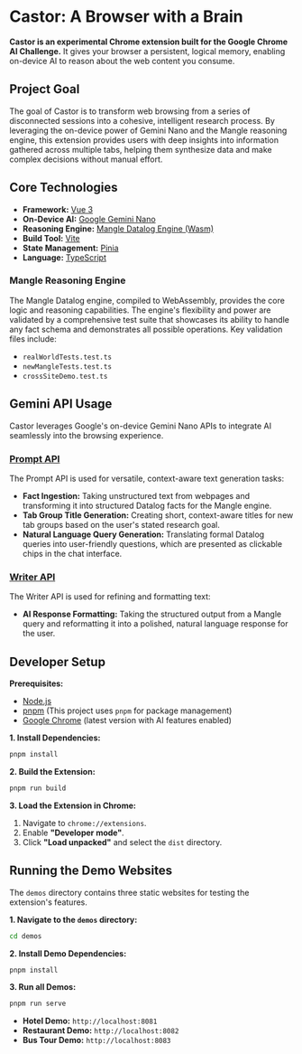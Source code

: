 # Castor: A Browser with a Brain

**Castor is an experimental Chrome extension built for the Google Chrome AI Challenge.** It gives your browser a persistent, logical memory, enabling on-device AI to reason about the web content you consume.

## Project Goal

The goal of Castor is to transform web browsing from a series of disconnected sessions into a cohesive, intelligent research process. By leveraging the on-device power of Gemini Nano and the Mangle reasoning engine, this extension provides users with deep insights into information gathered across multiple tabs, helping them synthesize data and make complex decisions without manual effort.

## Core Technologies

*   **Framework:** [Vue 3](https://vuejs.org/)
*   **On-Device AI:** [Google Gemini Nano](https://ai.google.dev/docs/gemini_api_overview)
*   **Reasoning Engine:** [Mangle Datalog Engine (Wasm)](https://github.com/JordanScarrott/mangle-wasm)
*   **Build Tool:** [Vite](https://vitejs.dev/)
*   **State Management:** [Pinia](https://pinia.vuejs.org/)
*   **Language:** [TypeScript](https://www.typescriptlang.org/)

### Mangle Reasoning Engine

The Mangle Datalog engine, compiled to WebAssembly, provides the core logic and reasoning capabilities. The engine's flexibility and power are validated by a comprehensive test suite that showcases its ability to handle any fact schema and demonstrates all possible operations. Key validation files include:
*   `realWorldTests.test.ts`
*   `newMangleTests.test.ts`
*   `crossSiteDemo.test.ts`

## Gemini API Usage

Castor leverages Google's on-device Gemini Nano APIs to integrate AI seamlessly into the browsing experience.

### [Prompt API](https://developer.chrome.com/docs/ai/prompt-api?hl=en)

The Prompt API is used for versatile, context-aware text generation tasks:

*   **Fact Ingestion:** Taking unstructured text from webpages and transforming it into structured Datalog facts for the Mangle engine.
*   **Tab Group Title Generation:** Creating short, context-aware titles for new tab groups based on the user's stated research goal.
*   **Natural Language Query Generation:** Translating formal Datalog queries into user-friendly questions, which are presented as clickable chips in the chat interface.

### [Writer API](https://developer.chrome.com/docs/ai/writer-api?hl=en)

The Writer API is used for refining and formatting text:

*   **AI Response Formatting:** Taking the structured output from a Mangle query and reformatting it into a polished, natural language response for the user.

## Developer Setup

**Prerequisites:**
*   [Node.js](https://nodejs.org/)
*   [pnpm](https://pnpm.io/) (This project uses `pnpm` for package management)
*   [Google Chrome](https://www.google.com/chrome/) (latest version with AI features enabled)

**1. Install Dependencies:**
```bash
pnpm install
```

**2. Build the Extension:**
```bash
pnpm run build
```

**3. Load the Extension in Chrome:**
1.  Navigate to `chrome://extensions`.
2.  Enable **"Developer mode"**.
3.  Click **"Load unpacked"** and select the `dist` directory.

## Running the Demo Websites

The `demos` directory contains three static websites for testing the extension's features.

**1. Navigate to the `demos` directory:**
```bash
cd demos
```

**2. Install Demo Dependencies:**
```bash
pnpm install
```

**3. Run all Demos:**
```bash
pnpm run serve
```
*   **Hotel Demo:** `http://localhost:8081`
*   **Restaurant Demo:** `http://localhost:8082`
*   **Bus Tour Demo:** `http://localhost:8083`
